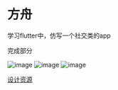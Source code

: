# 方舟

学习flutter中，仿写一个社交类的app

完成部分

![image](https://user-images.githubusercontent.com/9364684/225298574-5c6d8c89-b37f-43cd-8422-32db9f3d176d.png)
![image](https://user-images.githubusercontent.com/9364684/225298651-ab302453-0028-4b60-b399-16a25b2dfdc5.png)
![image](https://user-images.githubusercontent.com/9364684/225298718-9afef78a-09ad-4036-a4a9-79455d8cd704.png)



[设计资源](https://mastergo.com/community/resource/8111?from=card)
